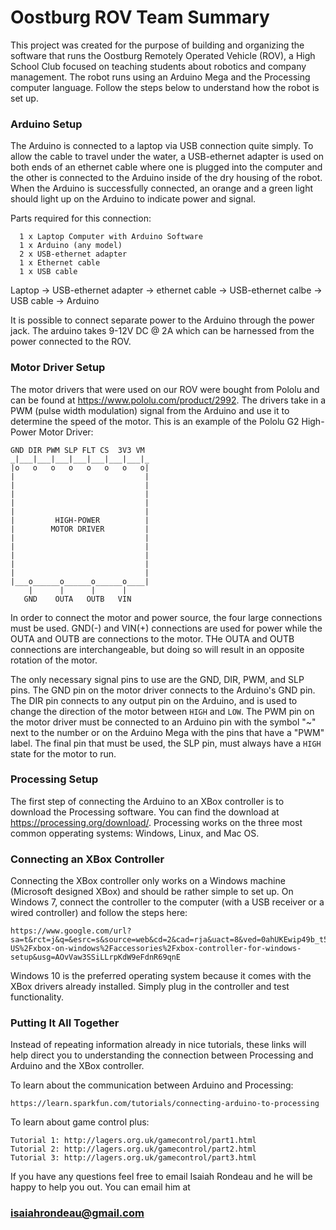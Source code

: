 # Oostburg ROV Team Summary
This project was created for the purpose of building and organizing the software that runs the Oostburg Remotely Operated Vehicle (ROV), a High School Club focused on teaching students about robotics and company management. The robot runs using an Arduino Mega and the Processing computer language. Follow the steps below to understand how the robot is set up.

### Arduino Setup
The Arduino is connected to a laptop via USB connection quite simply. To allow the cable to travel under the water, a USB-ethernet adapter is used on both ends of an ethernet cable where one is plugged into the computer and the other is connected to the Arduino inside of the dry housing of the robot. When the Arduino is successfully connected, an orange and a green light should light up on the Arduino to indicate power and signal.

Parts required for this connection:
```
  1 x Laptop Computer with Arduino Software
  1 x Arduino (any model)
  2 x USB-ethernet adapter
  1 x Ethernet cable
  1 x USB cable
```
  
Laptop -> USB-ethernet adapter -> ethernet cable -> USB-ethernet calbe -> USB cable -> Arduino

It is possible to connect separate power to the Arduino through the power jack. The arduino takes 9-12V DC @ 2A which can be harnessed from the power connected to the ROV.

### Motor Driver Setup
The motor drivers that were used on our ROV were bought from Pololu and can be found at https://www.pololu.com/product/2992. The drivers take in a PWM (pulse width modulation) signal from the Arduino and use it to determine the speed of the motor. This is an example of the Pololu G2 High-Power Motor Driver:
```
GND DIR PWM SLP FLT CS  3V3 VM 
_|___|___|___|___|___|___|___|_
|o   o   o   o   o   o   o   o|
|                             |
|                             |
|                             |
|                             |
|                             |
|         HIGH-POWER          |
|        MOTOR DRIVER         |
|                             |
|                             |
|                             |
|                             |
|                             |
|___o______o______o______o____|
    |      |      |      |
   GND    OUTA   OUTB   VIN 
```
In order to connect the motor and power source, the four large connections must be used. GND(-) and VIN(+) connections are used for power while the OUTA and OUTB are connections to the motor. THe OUTA and OUTB connections are interchangeable, but doing so will result in an opposite rotation of the motor.

The only necessary signal pins to use are the GND, DIR, PWM, and SLP pins. The GND pin on the motor driver connects to the Arduino's GND pin. The DIR pin connects to any output pin on the Arduino, and is used to change the direction of the motor between `HIGH` and `LOW`. The PWM pin on the motor driver must be connected to an Arduino pin with the symbol "~" next to the number or on the Arduino Mega with the pins that have a "PWM" label. The final pin that must be used, the SLP pin, must always have a `HIGH` state for the motor to run.

### Processing Setup
The first step of connecting the Arduino to an XBox controller is to download the Processing software. You can find the download at https://processing.org/download/. Processing works on the three most common opperating systems: Windows, Linux, and Mac OS.

### Connecting an XBox Controller
Connecting the XBox controller only works on a Windows machine (Microsoft designed XBox) and should be rather simple to set up. On Windows 7, connect the controller to the computer (with a USB receiver or a wired controller) and follow the steps here:

```
https://www.google.com/url?sa=t&rct=j&q=&esrc=s&source=web&cd=2&cad=rja&uact=8&ved=0ahUKEwip49b_t5bYAhWk3YMKHbJ0BjQQFggrMAE&url=https%3A%2F%2Fsupport.xbox.com%2Fen-US%2Fxbox-on-windows%2Faccessories%2Fxbox-controller-for-windows-setup&usg=AOvVaw3SSiLLrpKdW9eFdnR69qnE
```

Windows 10 is the preferred operating system because it comes with the XBox drivers already installed. Simply plug in the controller and test functionality.

### Putting It All Together
Instead of repeating information already in nice tutorials, these links will help direct you to understanding the connection between Processing and Arduino and the XBox controller.

To learn about the communication between Arduino and Processing:
```
https://learn.sparkfun.com/tutorials/connecting-arduino-to-processing
```

To learn about game control plus:
```
Tutorial 1: http://lagers.org.uk/gamecontrol/part1.html
Tutorial 2: http://lagers.org.uk/gamecontrol/part2.html
Tutorial 3: http://lagers.org.uk/gamecontrol/part3.html
```

If you have any questions feel free to email Isaiah Rondeau and he will be happy to help you out. You can email him at
### isaiahrondeau@gmail.com
